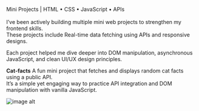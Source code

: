 Mini Projects  | HTML • CSS • JavaScript • APIs</br></br>
I’ve been actively building multiple mini web projects to strengthen my frontend skills.<br>These projects include Real-time data fetching using APIs and responsive designs.

Each project helped me dive deeper into DOM manipulation, asynchronous JavaScript, and clean UI/UX design principles.

<b>Cat-facts</b>
A fun mini project that fetches and displays random cat facts using a public API.<br> It’s a simple yet engaging way to practice API integration and DOM manipulation with vanilla JavaScript.

![image alt](https://github.com/BinaySharma25/Mini-Projects/blob/main/Cat-Facts/Cat-facts.png?raw=true)
